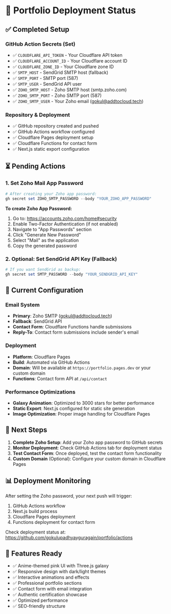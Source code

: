 # 🚀 Portfolio Deployment Status

## ✅ Completed Setup

### GitHub Action Secrets (Set)
- ✅ `CLOUDFLARE_API_TOKEN` - Your Cloudflare API token
- ✅ `CLOUDFLARE_ACCOUNT_ID` - Your Cloudflare account ID  
- ✅ `CLOUDFLARE_ZONE_ID` - Your Cloudflare zone ID
- ✅ `SMTP_HOST` - SendGrid SMTP host (fallback)
- ✅ `SMTP_PORT` - SMTP port (587)
- ✅ `SMTP_USER` - SendGrid API user
- ✅ `ZOHO_SMTP_HOST` - Zoho SMTP host (smtp.zoho.com)
- ✅ `ZOHO_SMTP_PORT` - Zoho SMTP port (587)
- ✅ `ZOHO_SMTP_USER` - Your Zoho email (gokul@addtocloud.tech)

### Repository & Deployment
- ✅ GitHub repository created and pushed
- ✅ GitHub Actions workflow configured
- ✅ Cloudflare Pages deployment setup
- ✅ Cloudflare Functions for contact form
- ✅ Next.js static export configuration

## ⏳ Pending Actions

### 1. Set Zoho Mail App Password
```powershell
# After creating your Zoho app password:
gh secret set ZOHO_SMTP_PASSWORD --body "YOUR_ZOHO_APP_PASSWORD"
```

**To create Zoho App Password:**
1. Go to: https://accounts.zoho.com/home#security
2. Enable Two-Factor Authentication (if not enabled)
3. Navigate to "App Passwords" section
4. Click "Generate New Password"
5. Select "Mail" as the application
6. Copy the generated password

### 2. Optional: Set SendGrid API Key (Fallback)
```powershell
# If you want SendGrid as backup:
gh secret set SMTP_PASSWORD --body "YOUR_SENDGRID_API_KEY"
```

## 🔧 Current Configuration

### Email System
- **Primary**: Zoho SMTP (gokul@addtocloud.tech)
- **Fallback**: SendGrid API
- **Contact Form**: Cloudflare Functions handle submissions
- **Reply-To**: Contact form submissions include sender's email

### Deployment
- **Platform**: Cloudflare Pages
- **Build**: Automated via GitHub Actions
- **Domain**: Will be available at `https://portfolio.pages.dev` or your custom domain
- **Functions**: Contact form API at `/api/contact`

### Performance Optimizations
- **Galaxy Animation**: Optimized to 3000 stars for better performance
- **Static Export**: Next.js configured for static site generation
- **Image Optimization**: Proper image handling for Cloudflare Pages

## 🎯 Next Steps

1. **Complete Zoho Setup**: Add your Zoho app password to GitHub secrets
2. **Monitor Deployment**: Check GitHub Actions tab for deployment status
3. **Test Contact Form**: Once deployed, test the contact form functionality
4. **Custom Domain** (Optional): Configure your custom domain in Cloudflare Pages

## 📊 Deployment Monitoring

After setting the Zoho password, your next push will trigger:
1. GitHub Actions workflow
2. Next.js build process
3. Cloudflare Pages deployment
4. Functions deployment for contact form

Check deployment status at: https://github.com/gokulupadhyayguragain/portfolio/actions

## 🌟 Features Ready

- ✅ Anime-themed pink UI with Three.js galaxy
- ✅ Responsive design with dark/light themes
- ✅ Interactive animations and effects
- ✅ Professional portfolio sections
- ✅ Contact form with email integration
- ✅ Authentic certification showcase
- ✅ Optimized performance
- ✅ SEO-friendly structure
